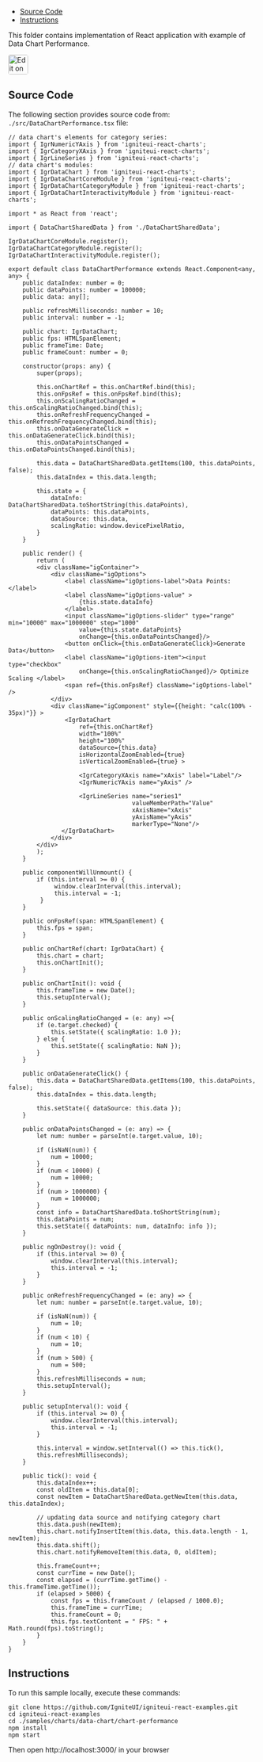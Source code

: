 <!-- NOTE: do not change this file because it will be auto re-generated from template file: -->
<!-- https://github.com/IgniteUI/igniteui-react-examples/tree/master/sample-template-files/ReadMe.md -->

<!-- ## Table of Contents -->
<!-- - [Sample Preview](#Sample-Preview) -->
- [Source Code](#Source-Code)
- [Instructions](#Instructions)

This folder contains implementation of React application with example of Data Chart Performance.
<!-- in the Data Chart component -->
<!-- [Data Chart](https://infragistics.com/Reactsite/components/data-chart.html) -->

<html lang="en" xmlns="http://www.w3.org/1999/xhtml">
    <body>
        <a target="_blank" href="https://codesandbox.io/s/github/IgniteUI/igniteui-react-examples/tree/master/samples/charts/data-chart/chart-performance?fontsize=14&hidenavigation=1&theme=dark&view=preview&file=/src/DataChartPerformance.tsx" rel="noopener noreferrer">
            <img height="40px" style="border-radius: 0.25rem" alt="Edit on CodeSandbox" src="https://static.infragistics.com/xplatform/images/sandbox/code.png"/>
        </a>
        <!-- <a target="_blank"
href="https://codesandbox.io/s/github/IgniteUI/igniteui-react-examples/tree/master/samples/maps/geo-map/binding-csv-points?fontsize=14&hidenavigation=1&theme=dark&view=preview">
            <img alt="Edit Sample" src="https://codesandbox.io/static/img/play-codesandbox.svg"/>
        </a> -->
        <!-- <a target="_blank" style="margin-left: 0.5rem"
href="https://codesandbox.io/embed/github/IgniteUI/igniteui-react-examples/tree/master/samples/charts/data-chart/chart-performance?fontsize=14&hidenavigation=1&theme=dark&view=preview&file=/src/DataChartPerformance.tsx">
            <img height="40px" style="border-radius: 5px" alt="View on CodeSandbox" src="https://static.infragistics.com/xplatform/images/sandbox/view.png"/>
        </a> -->
        <!-- <a target="_blank"
href="https://codesandbox.io/embed/github/IgniteUI/igniteui-react-examples/tree/master/samples/maps/geo-map/binding-csv-points?fontsize=14&hidenavigation=1&theme=dark&view=preview">
            <img alt="View on CodeSandbox" src="https://static.infragistics.com/xplatform/images/sandbox/view.png"/>
        </a>
https://codesandbox.io/embed/react-treemap-overview-rtb45
https://codesandbox.io/static/img/play-codesandbox.svg
https://codesandbox.io/embed/react-treemap-overview-rtb45?view=browser -->
    </body>
</html>

<!-- ## Sample Preview -->

<!-- <iframe
  src="https://codesandbox.io/embed/github/IgniteUI/igniteui-react-examples/tree/master/samples/charts/data-chart/chart-performance?fontsize=14&hidenavigation=1&theme=dark&view=preview&file=/src/DataChartPerformance.tsx"
  style="width:100%; height:400px; border:0; border-radius: 4px; overflow:hidden;"
  allow="accelerometer; ambient-light-sensor; camera; encrypted-media; geolocation; gyroscope; hid; microphone; midi; payment; usb; vr"
  sandbox="allow-forms allow-modals allow-popups allow-presentation allow-same-origin allow-scripts"
></iframe> -->

## Source Code

The following section provides source code from:
`./src/DataChartPerformance.tsx` file:

```tsx
// data chart's elements for category series:
import { IgrNumericYAxis } from 'igniteui-react-charts';
import { IgrCategoryXAxis } from 'igniteui-react-charts';
import { IgrLineSeries } from 'igniteui-react-charts';
// data chart's modules:
import { IgrDataChart } from 'igniteui-react-charts';
import { IgrDataChartCoreModule } from 'igniteui-react-charts';
import { IgrDataChartCategoryModule } from 'igniteui-react-charts';
import { IgrDataChartInteractivityModule } from 'igniteui-react-charts';

import * as React from 'react';

import { DataChartSharedData } from './DataChartSharedData';

IgrDataChartCoreModule.register();
IgrDataChartCategoryModule.register();
IgrDataChartInteractivityModule.register();

export default class DataChartPerformance extends React.Component<any, any> {
    public dataIndex: number = 0;
    public dataPoints: number = 100000;
    public data: any[];

    public refreshMilliseconds: number = 10;
    public interval: number = -1;

    public chart: IgrDataChart;
    public fps: HTMLSpanElement;
    public frameTime: Date;
    public frameCount: number = 0;

    constructor(props: any) {
        super(props);

        this.onChartRef = this.onChartRef.bind(this);
        this.onFpsRef = this.onFpsRef.bind(this);
        this.onScalingRatioChanged = this.onScalingRatioChanged.bind(this);
        this.onRefreshFrequencyChanged = this.onRefreshFrequencyChanged.bind(this);
        this.onDataGenerateClick = this.onDataGenerateClick.bind(this);
        this.onDataPointsChanged = this.onDataPointsChanged.bind(this);

        this.data = DataChartSharedData.getItems(100, this.dataPoints, false);
        this.dataIndex = this.data.length;

        this.state = {
            dataInfo: DataChartSharedData.toShortString(this.dataPoints),
            dataPoints: this.dataPoints,
            dataSource: this.data,
            scalingRatio: window.devicePixelRatio,
        }
    }

    public render() {
        return (
        <div className="igContainer">
            <div className="igOptions">
                <label className="igOptions-label">Data Points: </label>
                <label className="igOptions-value" >
                    {this.state.dataInfo}
                </label>
                <input className="igOptions-slider" type="range" min="10000" max="1000000" step="1000"
                    value={this.state.dataPoints}
                    onChange={this.onDataPointsChanged}/>
                <button onClick={this.onDataGenerateClick}>Generate Data</button>
                <label className="igOptions-item"><input type="checkbox"
                    onChange={this.onScalingRatioChanged}/> Optimize Scaling </label>
                <span ref={this.onFpsRef} className="igOptions-label" />
            </div>
            <div className="igComponent" style={{height: "calc(100% - 35px)"}} >
                <IgrDataChart
                    ref={this.onChartRef}
                    width="100%"
                    height="100%"
                    dataSource={this.data}
                    isHorizontalZoomEnabled={true}
                    isVerticalZoomEnabled={true} >

                    <IgrCategoryXAxis name="xAxis" label="Label"/>
                    <IgrNumericYAxis name="yAxis" />

                    <IgrLineSeries name="series1"
                                   valueMemberPath="Value"
                                   xAxisName="xAxis"
                                   yAxisName="yAxis"
                                   markerType="None"/>
               </IgrDataChart>
            </div>
        </div>
        );
    }

    public componentWillUnmount() {
        if (this.interval >= 0) {
             window.clearInterval(this.interval);
             this.interval = -1;
         }
    }

    public onFpsRef(span: HTMLSpanElement) {
        this.fps = span;
    }

    public onChartRef(chart: IgrDataChart) {
        this.chart = chart;
        this.onChartInit();
    }

    public onChartInit(): void {
        this.frameTime = new Date();
        this.setupInterval();
    }

    public onScalingRatioChanged = (e: any) =>{
        if (e.target.checked) {
            this.setState({ scalingRatio: 1.0 });
        } else {
            this.setState({ scalingRatio: NaN });
        }
    }

    public onDataGenerateClick() {
        this.data = DataChartSharedData.getItems(100, this.dataPoints, false);
        this.dataIndex = this.data.length;

        this.setState({ dataSource: this.data });
    }

    public onDataPointsChanged = (e: any) => {
        let num: number = parseInt(e.target.value, 10);

        if (isNaN(num)) {
            num = 10000;
        }
        if (num < 10000) {
            num = 10000;
        }
        if (num > 1000000) {
            num = 1000000;
        }
        const info = DataChartSharedData.toShortString(num);
        this.dataPoints = num;
        this.setState({ dataPoints: num, dataInfo: info });
    }

    public ngOnDestroy(): void {
        if (this.interval >= 0) {
            window.clearInterval(this.interval);
            this.interval = -1;
        }
    }

    public onRefreshFrequencyChanged = (e: any) => {
        let num: number = parseInt(e.target.value, 10);

        if (isNaN(num)) {
            num = 10;
        }
        if (num < 10) {
            num = 10;
        }
        if (num > 500) {
            num = 500;
        }
        this.refreshMilliseconds = num;
        this.setupInterval();
    }

    public setupInterval(): void {
        if (this.interval >= 0) {
            window.clearInterval(this.interval);
            this.interval = -1;
        }

        this.interval = window.setInterval(() => this.tick(),
        this.refreshMilliseconds);
    }

    public tick(): void {
        this.dataIndex++;
        const oldItem = this.data[0];
        const newItem = DataChartSharedData.getNewItem(this.data, this.dataIndex);

        // updating data source and notifying category chart
        this.data.push(newItem);
        this.chart.notifyInsertItem(this.data, this.data.length - 1, newItem);
        this.data.shift();
        this.chart.notifyRemoveItem(this.data, 0, oldItem);

        this.frameCount++;
        const currTime = new Date();
        const elapsed = (currTime.getTime() - this.frameTime.getTime());
        if (elapsed > 5000) {
            const fps = this.frameCount / (elapsed / 1000.0);
            this.frameTime = currTime;
            this.frameCount = 0;
            this.fps.textContent = " FPS: " + Math.round(fps).toString();
        }
    }
}

```

## Instructions
To run this sample locally, execute these commands:

```
git clone https://github.com/IgniteUI/igniteui-react-examples.git
cd igniteui-react-examples
cd ./samples/charts/data-chart/chart-performance
npm install
npm start

```

Then open http://localhost:3000/ in your browser

